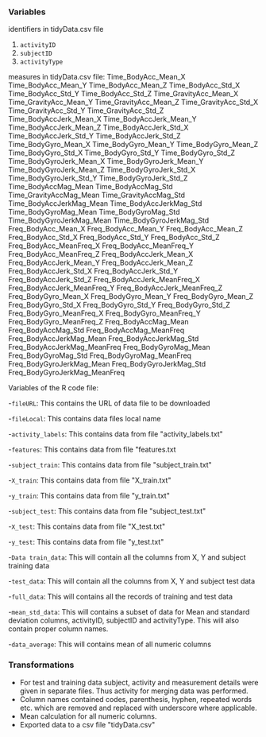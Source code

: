 ### Variables

identifiers in tidyData.csv file

1. `activityID` 
2. `subjectID` 
3. `activityType`

measures in tidyData.csv file: 
Time_BodyAcc_Mean_X Time_BodyAcc_Mean_Y Time_BodyAcc_Mean_Z Time_BodyAcc_Std_X Time_BodyAcc_Std_Y Time_BodyAcc_Std_Z Time_GravityAcc_Mean_X Time_GravityAcc_Mean_Y Time_GravityAcc_Mean_Z Time_GravityAcc_Std_X Time_GravityAcc_Std_Y Time_GravityAcc_Std_Z Time_BodyAccJerk_Mean_X Time_BodyAccJerk_Mean_Y Time_BodyAccJerk_Mean_Z Time_BodyAccJerk_Std_X Time_BodyAccJerk_Std_Y Time_BodyAccJerk_Std_Z Time_BodyGyro_Mean_X Time_BodyGyro_Mean_Y Time_BodyGyro_Mean_Z Time_BodyGyro_Std_X Time_BodyGyro_Std_Y Time_BodyGyro_Std_Z Time_BodyGyroJerk_Mean_X Time_BodyGyroJerk_Mean_Y Time_BodyGyroJerk_Mean_Z Time_BodyGyroJerk_Std_X Time_BodyGyroJerk_Std_Y Time_BodyGyroJerk_Std_Z Time_BodyAccMag_Mean Time_BodyAccMag_Std Time_GravityAccMag_Mean Time_GravityAccMag_Std Time_BodyAccJerkMag_Mean Time_BodyAccJerkMag_Std Time_BodyGyroMag_Mean Time_BodyGyroMag_Std Time_BodyGyroJerkMag_Mean Time_BodyGyroJerkMag_Std Freq_BodyAcc_Mean_X Freq_BodyAcc_Mean_Y Freq_BodyAcc_Mean_Z Freq_BodyAcc_Std_X Freq_BodyAcc_Std_Y Freq_BodyAcc_Std_Z Freq_BodyAcc_MeanFreq_X Freq_BodyAcc_MeanFreq_Y Freq_BodyAcc_MeanFreq_Z Freq_BodyAccJerk_Mean_X Freq_BodyAccJerk_Mean_Y Freq_BodyAccJerk_Mean_Z Freq_BodyAccJerk_Std_X Freq_BodyAccJerk_Std_Y Freq_BodyAccJerk_Std_Z Freq_BodyAccJerk_MeanFreq_X Freq_BodyAccJerk_MeanFreq_Y Freq_BodyAccJerk_MeanFreq_Z Freq_BodyGyro_Mean_X Freq_BodyGyro_Mean_Y Freq_BodyGyro_Mean_Z Freq_BodyGyro_Std_X Freq_BodyGyro_Std_Y Freq_BodyGyro_Std_Z Freq_BodyGyro_MeanFreq_X Freq_BodyGyro_MeanFreq_Y Freq_BodyGyro_MeanFreq_Z Freq_BodyAccMag_Mean Freq_BodyAccMag_Std Freq_BodyAccMag_MeanFreq Freq_BodyAccJerkMag_Mean Freq_BodyAccJerkMag_Std Freq_BodyAccJerkMag_MeanFreq Freq_BodyGyroMag_Mean Freq_BodyGyroMag_Std Freq_BodyGyroMag_MeanFreq Freq_BodyGyroJerkMag_Mean Freq_BodyGyroJerkMag_Std Freq_BodyGyroJerkMag_MeanFreq

Variables of the R code file:

-`fileURL`:         This contains the URL of data file to be downloaded

-`fileLocal`:       This contains data files local name

-`activity_labels`: This contains data from file "activity_labels.txt"

-`features`:        This contains data from file "features.txt

-`subject_train`:   This contains data from file "subject_train.txt"

-`X_train`:         This contains data from file "X_train.txt"

-`y_train`:         This contains data from file "y_train.txt"

-`subject_test`:    This contains data from file "subject_test.txt"

-`X_test`:          This contains data from file "X_test.txt"

-`y_test`:          This contains data from file "y_test.txt"

-`Data train_data`: This will contain all the columns from X, Y and subject training data

-`test_data`:       This will contain all the columns from X, Y and subject test data

-`full_data`:       This will contains all the records of training and test data

-`mean_std_data`:   This will contains a subset of data for Mean and standard deviation columns, activityID, subjectID and activityType. This will also contain proper column names.

-`data_average`:     This will contains mean of all numeric columns

### Transformations

- For test and training data subject, activity and measurement details were given in separate files. Thus activity for merging data was performed.
- Column names contained codes, parenthesis, hyphen, repeated words etc. which are removed and replaced with underscore where applicable.
- Mean calculation for all numeric columns.
- Exported data to a csv file "tidyData.csv"
